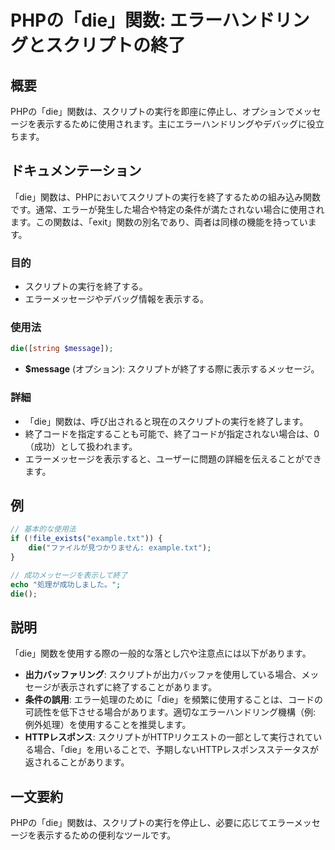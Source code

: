 <!--
Meta Description: # PHPの「die」関数: エラーハンドリングとスクリプトの終了 ## 概要 PHPの「die」関数は、スクリプトの実行を即座に停止し、オプションでメッセージを表示するために使用されます。主にエラーハンドリングやデバッグに役立ちます。 ## ドキュメンテーション 「die」関数は、PHPにおいてス...
Meta Keywords: die, 関数は, phpの, php, message
-->

# PHPの「die」関数: エラーハンドリングとスクリプトの終了

## 概要
PHPの「die」関数は、スクリプトの実行を即座に停止し、オプションでメッセージを表示するために使用されます。主にエラーハンドリングやデバッグに役立ちます。

## ドキュメンテーション
「die」関数は、PHPにおいてスクリプトの実行を終了するための組み込み関数です。通常、エラーが発生した場合や特定の条件が満たされない場合に使用されます。この関数は、「exit」関数の別名であり、両者は同様の機能を持っています。

### 目的
- スクリプトの実行を終了する。
- エラーメッセージやデバッグ情報を表示する。

### 使用法
```php
die([string $message]);
```
- **$message** (オプション): スクリプトが終了する際に表示するメッセージ。

### 詳細
- 「die」関数は、呼び出されると現在のスクリプトの実行を終了します。
- 終了コードを指定することも可能で、終了コードが指定されない場合は、0（成功）として扱われます。
- エラーメッセージを表示すると、ユーザーに問題の詳細を伝えることができます。

## 例
```php
// 基本的な使用法
if (!file_exists("example.txt")) {
    die("ファイルが見つかりません: example.txt");
}

// 成功メッセージを表示して終了
echo "処理が成功しました。";
die();
```

## 説明
「die」関数を使用する際の一般的な落とし穴や注意点には以下があります。
- **出力バッファリング**: スクリプトが出力バッファを使用している場合、メッセージが表示されずに終了することがあります。
- **条件の誤用**: エラー処理のために「die」を頻繁に使用することは、コードの可読性を低下させる場合があります。適切なエラーハンドリング機構（例: 例外処理）を使用することを推奨します。
- **HTTPレスポンス**: スクリプトがHTTPリクエストの一部として実行されている場合、「die」を用いることで、予期しないHTTPレスポンスステータスが返されることがあります。

## 一文要約
PHPの「die」関数は、スクリプトの実行を停止し、必要に応じてエラーメッセージを表示するための便利なツールです。